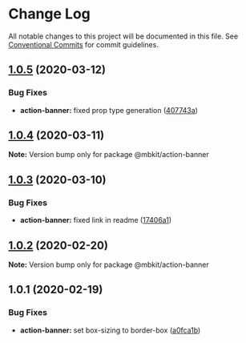 # Change Log

All notable changes to this project will be documented in this file.
See [Conventional Commits](https://conventionalcommits.org) for commit guidelines.

## [1.0.5](https://github.com/mindbody/design-system/compare/@mbkit/action-banner@1.0.4...@mbkit/action-banner@1.0.5) (2020-03-12)


### Bug Fixes

* **action-banner:** fixed prop type generation ([407743a](https://github.com/mindbody/design-system/commit/407743a4b42c72735759b5170bfed5a233e9a0c1))





## [1.0.4](https://github.com/mindbody/design-system/compare/@mbkit/action-banner@1.0.3...@mbkit/action-banner@1.0.4) (2020-03-11)

**Note:** Version bump only for package @mbkit/action-banner





## [1.0.3](https://github.com/mindbody/design-system/compare/@mbkit/action-banner@1.0.2...@mbkit/action-banner@1.0.3) (2020-03-10)


### Bug Fixes

* **action-banner:** fixed link in readme ([17406a1](https://github.com/mindbody/design-system/commit/17406a1d24772f0bf86de6d1b019509a7f172c80))





## [1.0.2](https://github.com/mindbody/design-system/compare/@mbkit/action-banner@1.0.1...@mbkit/action-banner@1.0.2) (2020-02-20)

**Note:** Version bump only for package @mbkit/action-banner





## 1.0.1 (2020-02-19)


### Bug Fixes

* **action-banner:** set box-sizing to border-box ([a0fca1b](https://github.com/mindbody/design-system/commit/a0fca1b5c542ff23b72d27fcf437f50f124ce041))
